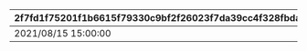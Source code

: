 |2f7fd1f75201f1b6615f79330c9bf2f26023f7da39cc4f328fbda2163ce08f7b|6db49db5e2e29d9b43a8d0aa34be1a962c5fb45dd44460ac51759cc454745409|2936bd722facb56daf6bba1f654fe6ba9a76f5e840d4de97ebd51d3f725ed59b|22ab018f3e2677068fd4e39e9f0609bc0a7e8503bb2f35f08ed2b5b87d34ccef|f38253fe59fe28107cfdc006846c12c4220c347a9660fccf1928ab29d8576672|a3d8a2151a2d53aecc478631078e7fdefdea6ebac1a25921e73ef7f2c9d3e2e3|2639aae2e07b7af76803dcf862e591c1147584f7854caaf1940f4c5870d75c04|358449ebc78b7e10b7e6189f596916303030308de8da520454931e7aa1125308|0ec7da5170cf82a218d620e1c6ccedf80c516301f8e97ed0880361dcfd6731fa|fc97c7dba34bec26423371fadb786920cfe003b74b4cbb8946aee6dcacce6ba2|4b1aa951cbc0a1cbd7d342658f43e12f58ce2d946aebca3672d633cf1abf4cd4|
| --- | --- | --- | --- | --- | --- | --- | --- | --- | --- | --- |
|2021/08/15 15:00:00|2021/08/17 12:00:00|2109006|2109008|2109007||1|bgm_M501|2021/09/10 11:59:59|2021/08/23 11:59:59|2021/08/24 11:59:59|